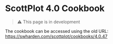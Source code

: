 # ScottPlot 4.0 Cookbook

> ⚠️ This page is in development

The cookbook can be accessed using the old URL:\
https://swharden.com/scottplot/cookbooks/4.0.47